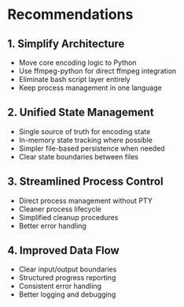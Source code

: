 # Recommendations

## 1. Simplify Architecture
- Move core encoding logic to Python
- Use ffmpeg-python for direct ffmpeg integration
- Eliminate bash script layer entirely
- Keep process management in one language

## 2. Unified State Management
- Single source of truth for encoding state
- In-memory state tracking where possible
- Simpler file-based persistence when needed
- Clear state boundaries between files

## 3. Streamlined Process Control
- Direct process management without PTY
- Cleaner process lifecycle
- Simplified cleanup procedures
- Better error handling

## 4. Improved Data Flow
- Clear input/output boundaries
- Structured progress reporting
- Consistent error handling
- Better logging and debugging 